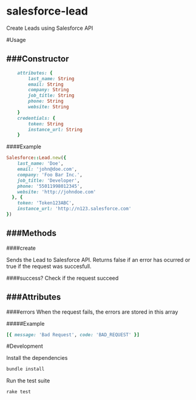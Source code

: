 # salesforce-lead
Create Leads using Salesforce API

#Usage

###Constructor
---

```ruby
	attributes: {
		last_name: String
		email: String
		company: String
		job_title: String
		phone: String
		website: String
	}
	credentials: {
		token: String
		instance_url: String
	}
```

####Example

```ruby
Salesforce::Lead.new({
    last_name: 'Doe',
    email: 'john@doe.com',
    company: 'Foo Bar Inc.',
    job_title: 'Developer',
    phone: '55011998012345',
    website: 'http://johndoe.com'
  }, { 
    token: 'Token123ABC', 
    instance_url: 'http://n123.salesforce.com' 
})
```

###Methods
---

####create

Sends the Lead to Salesforce API. Returns false if an error has ocurred or true if the request was succesfull.

####success?
Check if the request succeed

###Attributes
---

####errors
When the request fails, the errors are stored in this array

#####Example
```ruby
[{ message: 'Bad Request', code: 'BAD_REQUEST' }]
```

#Development

Install the dependencies

```bash
bundle install
```

Run the test suite

```bash
rake test
```